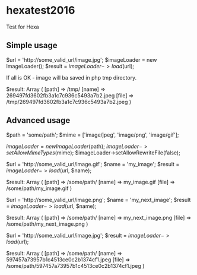 # hexatest2016
Test for Hexa 


Simple usage
------------

$url = 'http://some_valid_url/image.jpg';
$imageLoader = new ImageLoader();
$result = $imageLoader->load($url);

If all is OK - image will ba saved in php tmp directory.

$result:
Array
(
    [path] => /tmp/
    [name] => 269497fd3602fb3a1c7c936c5493a7b2.jpeg
    [file] => /tmp/269497fd3602fb3a1c7c936c5493a7b2.jpeg
)



Advanced usage
-------------- 

$path = 'some/path';
$mime = ['image/jpeg', 'image/png', 'image/gif'];

$imageLoader = new ImageLoader($path);
$imageLoader->setAllowMimeTypes($mime);
$imageLoader->setAllowRewriteFile(false);


$url = 'http://some_valid_url/image.gif';
$name = 'my_image';
$result = $imageLoader->load($url, $name);

$result:
Array
(
    [path] => /some/path/
    [name] => my_image.gif
    [file] => /some/path/my_image.gif
)


$url = 'http://some_valid_url/image.png';
$name = 'my_next_image';
$result = $imageLoader->load($url, $name);

$result:
Array
(
    [path] => /some/path/
    [name] => my_next_image.png
    [file] => /some/path/my_next_image.png
)

$url = 'http://some_valid_url/image.jpg';
$result = $imageLoader->load($url);

$result:
Array
(
    [path] => /some/path/
    [name] => 597457a73957b1c4513ce0c2b1374cf1.jpeg
    [file] => /some/path/597457a73957b1c4513ce0c2b1374cf1.jpeg
)

